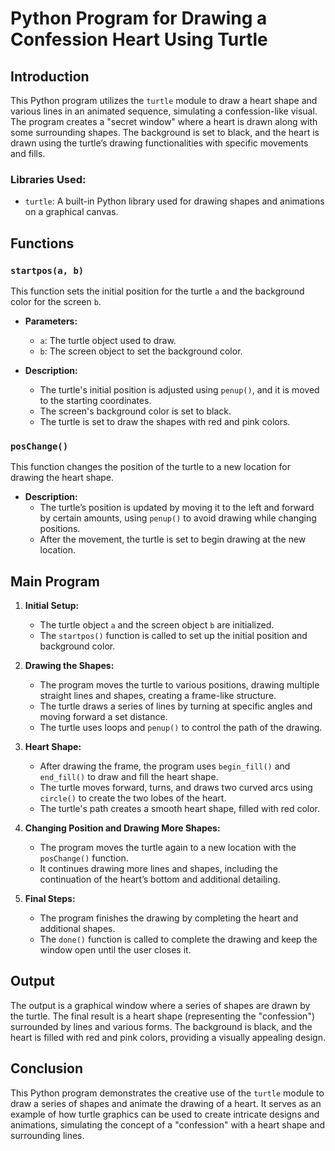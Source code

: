 # Python Program for Drawing a Confession Heart Using Turtle

## Introduction

This Python program utilizes the `turtle` module to draw a heart shape and various lines in an animated sequence, simulating a confession-like visual. The program creates a "secret window" where a heart is drawn along with some surrounding shapes. The background is set to black, and the heart is drawn using the turtle’s drawing functionalities with specific movements and fills.

### Libraries Used:
- `turtle`: A built-in Python library used for drawing shapes and animations on a graphical canvas.

## Functions

### `startpos(a, b)`
This function sets the initial position for the turtle `a` and the background color for the screen `b`.

- **Parameters:**
  - `a`: The turtle object used to draw.
  - `b`: The screen object to set the background color.
  
- **Description:**
  - The turtle's initial position is adjusted using `penup()`, and it is moved to the starting coordinates.
  - The screen's background color is set to black.
  - The turtle is set to draw the shapes with red and pink colors.

### `posChange()`
This function changes the position of the turtle to a new location for drawing the heart shape.

- **Description:**
  - The turtle’s position is updated by moving it to the left and forward by certain amounts, using `penup()` to avoid drawing while changing positions.
  - After the movement, the turtle is set to begin drawing at the new location.

## Main Program

1. **Initial Setup:**
   - The turtle object `a` and the screen object `b` are initialized.
   - The `startpos()` function is called to set up the initial position and background color.

2. **Drawing the Shapes:**
   - The program moves the turtle to various positions, drawing multiple straight lines and shapes, creating a frame-like structure.
   - The turtle draws a series of lines by turning at specific angles and moving forward a set distance.
   - The turtle uses loops and `penup()` to control the path of the drawing.

3. **Heart Shape:**
   - After drawing the frame, the program uses `begin_fill()` and `end_fill()` to draw and fill the heart shape.
   - The turtle moves forward, turns, and draws two curved arcs using `circle()` to create the two lobes of the heart.
   - The turtle's path creates a smooth heart shape, filled with red color.

4. **Changing Position and Drawing More Shapes:**
   - The program moves the turtle again to a new location with the `posChange()` function.
   - It continues drawing more lines and shapes, including the continuation of the heart’s bottom and additional detailing.

5. **Final Steps:**
   - The program finishes the drawing by completing the heart and additional shapes.
   - The `done()` function is called to complete the drawing and keep the window open until the user closes it.

## Output

The output is a graphical window where a series of shapes are drawn by the turtle. The final result is a heart shape (representing the "confession") surrounded by lines and various forms. The background is black, and the heart is filled with red and pink colors, providing a visually appealing design.

## Conclusion

This Python program demonstrates the creative use of the `turtle` module to draw a series of shapes and animate the drawing of a heart. It serves as an example of how turtle graphics can be used to create intricate designs and animations, simulating the concept of a "confession" with a heart shape and surrounding lines.
